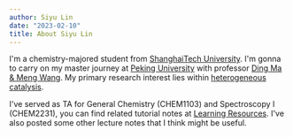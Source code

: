 ```yaml
---
author: Siyu Lin
date: "2023-02-10"
title: About Siyu Lin
---
```


I'm a chemistry-majored student from [ShanghaiTech University](https://www.shanghaitech.edu.cn/eng/). I'm gonna to carry on my master journey at [Peking University](https://english.pku.edu.cn/) with professor [Ding Ma & Meng Wang](https://www.chem.pku.edu.cn/mading/). My primary research interest lies within [heterogeneous catalysis](https://en.wikipedia.org/wiki/Heterogeneous_catalysis). 

I've served as TA for General Chemistry (CHEM1103) and Spectroscopy I (CHEM2231), you can find related tutorial notes at [Learning Resources](/learning-resources/). I've also posted some other lecture notes that I think might be useful.

